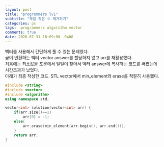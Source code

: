 ```yaml
---
layout: post
title: "programmers lv1"
subtitle: "제일 작은 수 제거하기"
categories: ps
tags:  programmers algorithm vector
comments: true
date: 2020-07-31 18:09:00 -0400
---
```


벡터를 사용해서 간단하게 풀 수 있는 문제였다.  
굳이 반환하는 벡터 vector<int> answer를 할당하지 않고 arr를 재활용했다.  
처음에는 최소값을 포문에서 일일이 찾아서 벡터 answer에 복사하는 코드를 써봤는데 시간초과가 났었다.  
아래가 최종 작성한 코드. STL vector에서 min_element와 erase를 적절히 사용했다.  
```cpp
#include <string>
#include <vector>
#include <algorithm>
using namespace std;

vector<int> solution(vector<int> arr) {
    if(arr.size()==1)
        arr[0] = -1;
    else{
        arr.erase(min_element(arr.begin(), arr.end()));
    }
    return arr;
}
```


